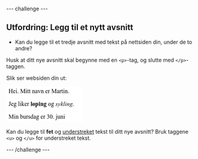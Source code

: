 --- challenge ---

## Utfordring: Legg til et nytt avsnitt

- Kan du legge til et tredje avsnitt med tekst på nettsiden din, under de to andre?

Husk at ditt nye avsnitt skal begynne med en `<p>`-tag, og slutte med `</p>`-taggen.

Slik ser websiden din ut:

![skjermbilde](images/birthday-paragraph.png)

Kan du legge til **fet** og <u>understreket</u> tekst til ditt nye avsnitt? Bruk taggene `<u>` og `</u>` for understreket tekst.

--- /challenge ---